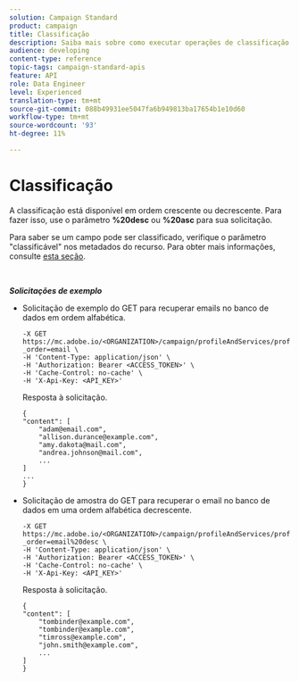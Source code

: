 ```yaml
---
solution: Campaign Standard
product: campaign
title: Classificação
description: Saiba mais sobre como executar operações de classificação
audience: developing
content-type: reference
topic-tags: campaign-standard-apis
feature: API
role: Data Engineer
level: Experienced
translation-type: tm+mt
source-git-commit: 088b49931ee5047fa6b949813ba17654b1e10d60
workflow-type: tm+mt
source-wordcount: '93'
ht-degree: 11%

---
```



# Classificação

A classificação está disponível em ordem crescente ou decrescente. Para fazer isso, use o parâmetro **%20desc** ou **%20asc** para sua solicitação.

Para saber se um campo pode ser classificado, verifique o parâmetro &quot;classificável&quot; nos metadados do recurso. Para obter mais informações, consulte [esta seção](../../api/using/metadata-mechanism.md).

<br/>

***Solicitações de exemplo***

* Solicitação de exemplo do GET para recuperar emails no banco de dados em ordem alfabética.

   ```
   -X GET https://mc.adobe.io/<ORGANIZATION>/campaign/profileAndServices/profile/email/email?_order=email \
   -H 'Content-Type: application/json' \
   -H 'Authorization: Bearer <ACCESS_TOKEN>' \
   -H 'Cache-Control: no-cache' \
   -H 'X-Api-Key: <API_KEY>'
   ```

   Resposta à solicitação.

   ```
   {
   "content": [
       "adam@email.com",
       "allison.durance@example.com",
       "amy.dakota@mail.com",
       "andrea.johnson@mail.com",
       ...
   ]
   ...
   }
   ```

* Solicitação de amostra do GET para recuperar o email no banco de dados em uma ordem alfabética decrescente.

   ```
   -X GET https://mc.adobe.io/<ORGANIZATION>/campaign/profileAndServices/profile/email?_order=email%20desc \
   -H 'Content-Type: application/json' \
   -H 'Authorization: Bearer <ACCESS_TOKEN>' \
   -H 'Cache-Control: no-cache' \
   -H 'X-Api-Key: <API_KEY>'
   ```

   Resposta à solicitação.

   ```
   {
   "content": [
       "tombinder@example.com",
       "tombinder@example.com",
       "timross@example.com",
       "john.smith@example.com",
       ...
   ]
   }
   ```
